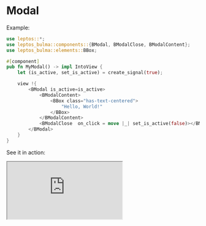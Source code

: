 # Modal

Example:

```rust
use leptos::*;
use leptos_bulma::components::{BModal, BModalClose, BModalContent};
use leptos_bulma::elements::BBox;

#[component]
pub fn MyModal() -> impl IntoView {
    let (is_active, set_is_active) = create_signal(true);

    view !{
        <BModal is_active=is_active>
            <BModalContent>
                <BBox class="has-text-centered">
                    "Hello, World!"
                </BBox>
            </BModalContent>
            <BModalClose  on_click = move |_| set_is_active(false)></BModalClose>
        </BModal>
    }
}
```

See it in action:

<iframe src="https://codesandbox.io/p/devbox/leptos-bulma-modal-4crtz7?file=%2Fsrc%2Fmain.rs&embed=1"
     title="Leptos Bulma Modal"
     sandbox="allow-forms allow-modals allow-popups allow-presentation allow-same-origin allow-scripts"
   ></iframe>
